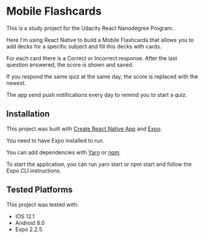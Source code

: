 # Mobile Flashcards

This is a study project for the Udacity React Nanodegree Program.

Here I'm using React Native to build a Mobile Flashcards that allows you to add decks for a specific subject and fill this decks with cards.

For each card there is a Correct or Incorrect response. After the last question answered, the score is shown and saved.

If you respond the same quiz at the same day, the score is replaced with the newest.

The app send push notifications every day to remind you to start a quiz.

## Installation

This project was built with [Create React Native App](https://github.com/react-community/create-react-native-app#getting-started) and [Expo](https://expo.io/).

You need to have Expo installed to run.

You can add dependencies with [Yarn](https://yarnpkg.com/en/) or [npm](https://www.npmjs.com/).

To start the application, you can run yarn start or npm start and follow the Expo CLI instructions.

## Tested Platforms

This project was tested with:

* IOS 12.1
* Android 8.0
* Expo 2.2.5